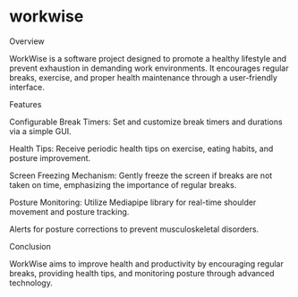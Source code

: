 # workwise

Overview

WorkWise is a software project designed to promote a healthy lifestyle and prevent exhaustion in demanding work environments. It encourages regular breaks, exercise, and proper health maintenance through a user-friendly interface.

Features

Configurable Break Timers:
Set and customize break timers and durations via a simple GUI.

Health Tips:
Receive periodic health tips on exercise, eating habits, and posture improvement.

Screen Freezing Mechanism:
Gently freeze the screen if breaks are not taken on time, emphasizing the importance of regular breaks.

Posture Monitoring:
Utilize Mediapipe library for real-time shoulder movement and posture tracking.

Alerts for posture corrections to prevent musculoskeletal disorders.


Conclusion

WorkWise aims to improve health and productivity by encouraging regular breaks, providing health tips, and monitoring posture through advanced technology.
